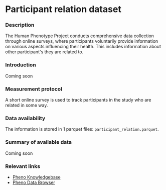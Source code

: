 # Participant relation dataset

### Description 

The Human Phenotype Project conducts comprehensive data collection through online surveys, where participants voluntarily provide information on various aspects influencing their health. This includes information about other participant's they are related to.

### Introduction

Coming soon

### Measurement protocol 
<!-- long measurment protocol for the data browser -->
A short online survey is used to track participants in the study who are related in some way.

### Data availability 
<!-- for the example notebooks -->
The information is stored in 1 parquet files: `participant_relation.parquet`.

### Summary of available data 
<!-- for the data browser -->
Coming soon

### Relevant links

* [Pheno Knowledgebase](https://knowledgebase.pheno.ai/datasets/045-participant_relation.html)
* [Pheno Data Browser](https://pheno-demo-app.vercel.app/folder/45)